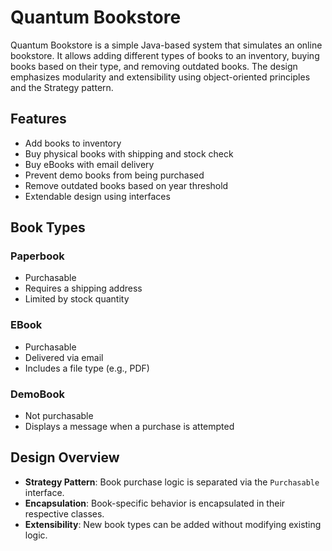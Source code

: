 # Quantum Bookstore

Quantum Bookstore is a simple Java-based system that simulates an online bookstore. It allows adding different types of books to an inventory, buying books based on their type, and removing outdated books. The design emphasizes modularity and extensibility using object-oriented principles and the Strategy pattern.

## Features

- Add books to inventory
- Buy physical books with shipping and stock check
- Buy eBooks with email delivery
- Prevent demo books from being purchased
- Remove outdated books based on year threshold
- Extendable design using interfaces

## Book Types

### Paperbook
- Purchasable
- Requires a shipping address
- Limited by stock quantity

### EBook
- Purchasable
- Delivered via email
- Includes a file type (e.g., PDF)

### DemoBook
- Not purchasable
- Displays a message when a purchase is attempted

## Design Overview

- **Strategy Pattern**: Book purchase logic is separated via the `Purchasable` interface.
- **Encapsulation**: Book-specific behavior is encapsulated in their respective classes.
- **Extensibility**: New book types can be added without modifying existing logic.


